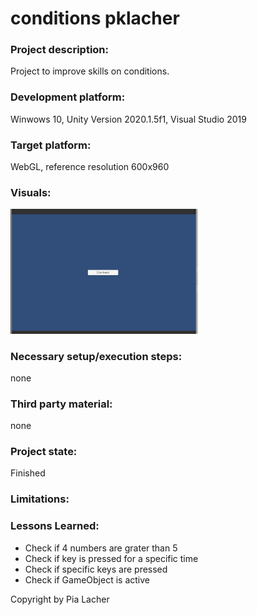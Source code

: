 # conditions pklacher

### Project description: 
Project to improve skills on conditions.
### Development platform: 
Winwows 10, Unity Version 2020.1.5f1, Visual Studio 2019

### Target platform: 
WebGL, reference resolution 600x960

### Visuals: 
<div>
<img src="./Screenshots/Screen.JPG" width="300">
</div>

### Necessary setup/execution steps: 
none

### Third party material: 
none

### Project state: 
Finished

### Limitations: 

### Lessons Learned: 
<ul>
  <li> Check if 4 numbers are grater than 5</li>
  <li> Check if key is pressed for a specific time </li>
  <li> Check if specific keys are pressed </li>
  <li> Check if GameObject is active </li>
</ul>  

Copyright by Pia Lacher
